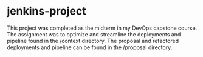 # jenkins-project
This project was completed as the midterm in my DevOps capstone course. The assignment was to optimize and streamline the deployments and pipeline found in the /context directory. The proposal and refactored deployments and pipeline can be found in the /proposal directory.
